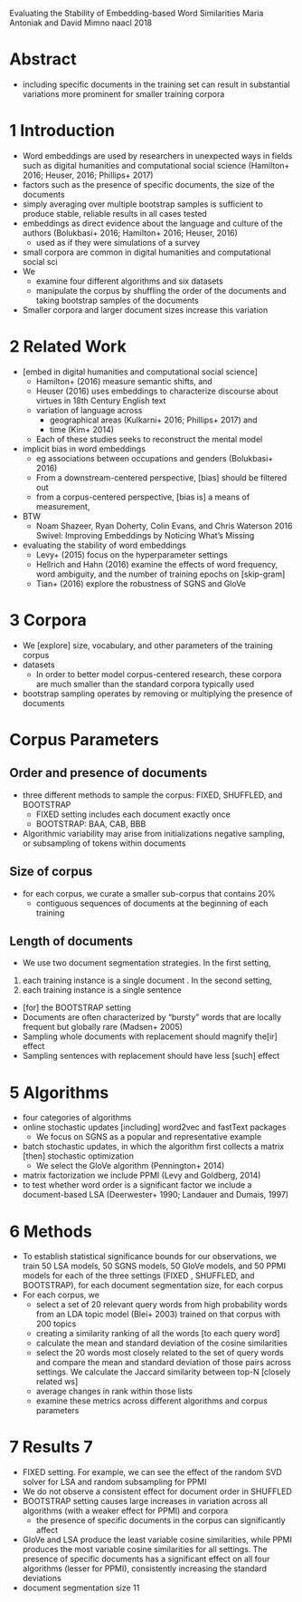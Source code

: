 Evaluating the Stability of Embedding-based Word Similarities
Maria Antoniak and David Mimno
naacl 2018

# Abstract

* including specific documents in the training set can result in substantial
  variations more prominent for smaller training corpora

# 1 Introduction

* Word embeddings are used by researchers in unexpected ways
  in fields such as digital humanities and computational social science
  (Hamilton+ 2016; Heuser, 2016; Phillips+ 2017)
* factors such as the presence of specific documents, the size of the documents
* simply averaging over multiple bootstrap samples is sufficient
  to produce stable, reliable results in all cases tested
* embeddings as direct evidence about the language and culture of the authors
  (Bolukbasi+ 2016; Hamilton+ 2016; Heuser, 2016)
  * used as if they were simulations of a survey
* small corpora are common in digital humanities and computational social sci
* We
  * examine four different algorithms and six datasets
  * manipulate the corpus by shuffling the order of the documents and
    taking bootstrap samples of the documents
* Smaller corpora and larger document sizes increase this variation

# 2 Related Work

* [embed in digital humanities and computational social science]
  * Hamilton+ (2016) measure semantic shifts, and
  * Heuser (2016) uses embeddings to characterize
    discourse about virtues in 18th Century English text
  * variation of language across
    * geographical areas (Kulkarni+ 2016; Phillips+ 2017) and
    * time (Kim+ 2014)
  * Each of these studies seeks to reconstruct the mental model
* implicit bias in word embeddings
  * eg associations between occupations and genders (Bolukbasi+ 2016)
  * From a downstream-centered perspective, [bias] should be filtered out
  * from a corpus-centered perspective, [bias is] a means of measurement,
* BTW
  * Noam Shazeer, Ryan Doherty, Colin Evans, and Chris Waterson
    2016
    Swivel: Improving Embeddings by Noticing What’s Missing
* evaluating the stability of word embeddings
  * Levy+ (2015) focus on the hyperparameter settings
  * Hellrich and Hahn (2016) examine the effects of word
    frequency, word ambiguity, and the number of training epochs on [skip-gram]
  * Tian+ (2016) explore the robustness of SGNS and GloVe

# 3 Corpora

* We [explore] size, vocabulary, and other parameters of the training corpus
* datasets
  * In order to better model corpus-centered research, these corpora are
  much smaller than the standard corpora typically used
* bootstrap sampling operates by removing or multiplying the presence of
  documents

# Corpus Parameters

## Order and presence of documents

* three different methods to sample the corpus:
  FIXED, SHUFFLED, and BOOTSTRAP
  * FIXED setting includes each document exactly once
  * BOOTSTRAP: BAA, CAB, BBB
* Algorithmic variability may arise from initializations negative
  sampling, or subsampling of tokens within documents

## Size of corpus

* for each corpus, we curate a smaller sub-corpus that contains 20%
  * contiguous sequences of documents at the beginning of each training

## Length of documents

* We use two document segmentation strategies. In the first setting,
 1. each training instance is a single document . In the second setting,
 2. each training instance is a single sentence
  * [for] the BOOTSTRAP setting
  * Documents are often characterized by “bursty” words that are
    locally frequent but globally rare (Madsen+ 2005)
  * Sampling whole documents with replacement should magnify the[ir] effect
  * Sampling sentences with replacement should have less [such] effect

# 5 Algorithms

* four categories of algorithms
* online stochastic updates [including] word2vec and fastText packages
  * We focus on SGNS as a popular and representative example
* batch stochastic updates, in which the algorithm
  first collects a matrix [then] stochastic optimization
  * We select the GloVe algorithm (Pennington+ 2014)
* matrix factorization we include PPMI (Levy and Goldberg, 2014)
* to test whether word order is a significant factor we include a
  document-based LSA (Deerwester+ 1990; Landauer and Dumais, 1997)

# 6 Methods

* To establish statistical significance bounds for our observations, we train
  50 LSA models, 50 SGNS models, 50 GloVe models, and 50 PPMI models
  for each of the three settings (FIXED , SHUFFLED, and BOOTSTRAP),
  for each document segmentation size, for each corpus
* For each corpus, we
  * select a set of 20 relevant query words
    from high probability words from an LDA topic model (Blei+ 2003)
    trained on that corpus with 200 topics
  * creating a similarity ranking of all the words [to each query word]
  * calculate the mean and standard deviation of the cosine similarities
  * select the 20 words most closely related to the set of query words and
    compare the mean and standard deviation of those pairs across settings. We
    calculate the Jaccard similarity between top-N [closely related ws]
  * average changes in rank within those lists
  * examine these metrics across different algorithms and corpus parameters

# 7 Results 7

* FIXED setting. For example, we can see the effect of
  the random SVD solver for LSA and random subsampling for PPMI
* We do not observe a consistent effect for document order in SHUFFLED
* BOOTSTRAP setting causes large increases in variation across all algorithms
  (with a weaker effect for PPMI) and corpora
  * the presence of specific documents in the corpus can significantly affect
* GloVe and LSA produce the least variable cosine similarities, while
  PPMI produces the most variable cosine similarities for all settings. The
  presence of specific documents has a significant effect on all four
  algorithms (lesser for PPMI), consistently increasing the standard deviations
* document segmentation size 11
